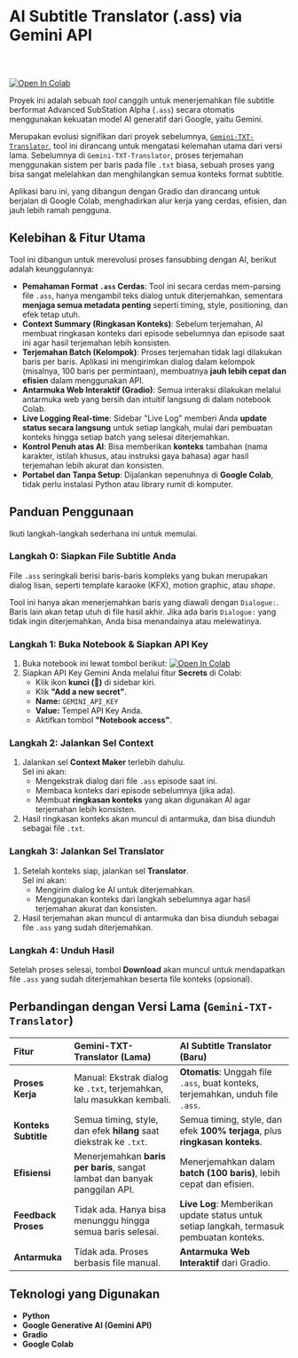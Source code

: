 # AI Subtitle Translator (.ass) via Gemini API
<div class="separator" style="clear: both;"><a href="https://blogger.googleusercontent.com/img/b/R29vZ2xl/AVvXsEhCpYZJSeNA4CfnziMiNYjgyZXR-lEwsAAvK3Ax9kji4_XVmriXKT9HyyfwG0MezB5ppiDnO8zTRXTfLMdMQk4SFoB44TgJ4MZDIRCSQc90R7-XDvZ5aYRo6J7sXkSMgeH1as-qRdzhcgCEWJIW96PWzeWXzIYRFQfa7GAQQ5zNQ-CRW_GNbT1eVdQATw/s1600/a2d6175edcd2c3d7fb.gradio.live_.png" style="display: block; padding: 1em 0; text-align: center; "><img alt="" border="0" data-original-height="905" data-original-width="1351" src="https://blogger.googleusercontent.com/img/b/R29vZ2xl/AVvXsEhCpYZJSeNA4CfnziMiNYjgyZXR-lEwsAAvK3Ax9kji4_XVmriXKT9HyyfwG0MezB5ppiDnO8zTRXTfLMdMQk4SFoB44TgJ4MZDIRCSQc90R7-XDvZ5aYRo6J7sXkSMgeH1as-qRdzhcgCEWJIW96PWzeWXzIYRFQfa7GAQQ5zNQ-CRW_GNbT1eVdQATw/s1600/a2d6175edcd2c3d7fb.gradio.live_.png"/></a></div>

[![Open In Colab](https://colab.research.google.com/assets/colab-badge.svg)](https://colab.research.google.com/github/rafiq8k-moga/Gemini-AI-Subtitle-Translator/blob/main/Subtitle_ass_Translator.ipynb)

Proyek ini adalah sebuah *tool* canggih untuk menerjemahkan file subtitle berformat Advanced SubStation Alpha (`.ass`) secara otomatis menggunakan kekuatan model AI generatif dari Google, yaitu Gemini.

Merupakan evolusi signifikan dari proyek sebelumnya, [`Gemini-TXT-Translator`](https://www.google.com/search?q=%5Bhttps://github.com/rafiq8k-moga/Gemini-TXT-Translator%5D\(https://github.com/rafiq8k-moga/Gemini-TXT-Translator\)), tool ini dirancang untuk mengatasi kelemahan utama dari versi lama. Sebelumnya di `Gemini-TXT-Translator`, proses terjemahan menggunakan sistem per baris pada file `.txt` biasa, sebuah proses yang bisa sangat melelahkan dan menghilangkan semua konteks format subtitle.

Aplikasi baru ini, yang dibangun dengan Gradio dan dirancang untuk berjalan di Google Colab, menghadirkan alur kerja yang cerdas, efisien, dan jauh lebih ramah pengguna.

## Kelebihan & Fitur Utama

Tool ini dibangun untuk merevolusi proses fansubbing dengan AI, berikut adalah keunggulannya:

  * **Pemahaman Format `.ass` Cerdas**: Tool ini secara cerdas mem-parsing file `.ass`, hanya mengambil teks dialog untuk diterjemahkan, sementara **menjaga semua metadata penting** seperti timing, style, positioning, dan efek tetap utuh.
  * **Context Summary (Ringkasan Konteks)**: Sebelum terjemahan, AI membuat ringkasan konteks dari episode sebelumnya dan episode saat ini agar hasil terjemahan lebih konsisten.
  * **Terjemahan Batch (Kelompok)**: Proses terjemahan tidak lagi dilakukan baris per baris. Aplikasi ini mengirimkan dialog dalam kelompok (misalnya, 100 baris per permintaan), membuatnya **jauh lebih cepat dan efisien** dalam menggunakan API.
  * **Antarmuka Web Interaktif (Gradio)**: Semua interaksi dilakukan melalui antarmuka web yang bersih dan intuitif langsung di dalam notebook Colab.
  * **Live Logging Real-time**: Sidebar "Live Log" memberi Anda **update status secara langsung** untuk setiap langkah, mulai dari pembuatan konteks hingga setiap batch yang selesai diterjemahkan.
  * **Kontrol Penuh atas AI**: Bisa memberikan **konteks** tambahan (nama karakter, istilah khusus, atau instruksi gaya bahasa) agar hasil terjemahan lebih akurat dan konsisten.
  * **Portabel dan Tanpa Setup**: Dijalankan sepenuhnya di **Google Colab**, tidak perlu instalasi Python atau library rumit di komputer.

## Panduan Penggunaan

Ikuti langkah-langkah sederhana ini untuk memulai.

### Langkah 0: Siapkan File Subtitle Anda

File `.ass` seringkali berisi baris-baris kompleks yang bukan merupakan dialog lisan, seperti template karaoke (KFX), motion graphic, atau *shape*.

Tool ini hanya akan menerjemahkan baris yang diawali dengan `Dialogue:`. Baris lain akan tetap utuh di file hasil akhir. Jika ada baris `Dialogue:` yang tidak ingin diterjemahkan, Anda bisa menandainya atau melewatinya.

### Langkah 1: Buka Notebook & Siapkan API Key

1. Buka notebook ini lewat tombol berikut: [![Open In Colab](https://colab.research.google.com/assets/colab-badge.svg)](https://colab.research.google.com/github/rafiq8k-moga/Gemini-AI-Subtitle-Translator/blob/main/Subtitle_ass_Translator.ipynb)
2. Siapkan API Key Gemini Anda melalui fitur **Secrets** di Colab:
   * Klik ikon **kunci (🔑)** di sidebar kiri.
   * Klik **"Add a new secret"**.
   * **Name:** `GEMINI_API_KEY`
   * **Value:** Tempel API Key Anda.
   * Aktifkan tombol **"Notebook access"**.

### Langkah 2: Jalankan Sel Context

1. Jalankan sel **Context Maker** terlebih dahulu.  
   Sel ini akan:
   * Mengekstrak dialog dari file `.ass` episode saat ini.
   * Membaca konteks dari episode sebelumnya (jika ada).
   * Membuat **ringkasan konteks** yang akan digunakan AI agar terjemahan lebih konsisten.
2. Hasil ringkasan konteks akan muncul di antarmuka, dan bisa diunduh sebagai file `.txt`.

### Langkah 3: Jalankan Sel Translator

1. Setelah konteks siap, jalankan sel **Translator**.  
   Sel ini akan:
   * Mengirim dialog ke AI untuk diterjemahkan.
   * Menggunakan konteks dari langkah sebelumnya agar hasil terjemahan akurat dan konsisten.
2. Hasil terjemahan akan muncul di antarmuka dan bisa diunduh sebagai file `.ass` yang sudah diterjemahkan.

### Langkah 4: Unduh Hasil

Setelah proses selesai, tombol **Download** akan muncul untuk mendapatkan file `.ass` yang sudah diterjemahkan beserta file konteks (opsional).

## Perbandingan dengan Versi Lama (`Gemini-TXT-Translator`)

| Fitur                 | Gemini-TXT-Translator (Lama)                                             | AI Subtitle Translator (Baru)                                                              |
| :-------------------- | :----------------------------------------------------------------------- | :----------------------------------------------------------------------------------------- |
| **Proses Kerja** | Manual: Ekstrak dialog ke `.txt`, terjemahkan, lalu masukkan kembali.      | **Otomatis**: Unggah file `.ass`, buat konteks, terjemahkan, unduh file `.ass`.            |
| **Konteks Subtitle** | Semua timing, style, dan efek **hilang** saat diekstrak ke `.txt`.         | Semua timing, style, dan efek **100% terjaga**, plus **ringkasan konteks**.                |
| **Efisiensi** | Menerjemahkan **baris per baris**, sangat lambat dan banyak panggilan API. | Menerjemahkan dalam **batch (100 baris)**, lebih cepat dan efisien.                        |
| **Feedback Proses** | Tidak ada. Hanya bisa menunggu hingga semua baris selesai.                | **Live Log**: Memberikan update status untuk setiap langkah, termasuk pembuatan konteks.  |
| **Antarmuka** | Tidak ada. Proses berbasis file manual.                                  | **Antarmuka Web Interaktif** dari Gradio.                                                  |

## Teknologi yang Digunakan

  * **Python**
  * **Google Generative AI (Gemini API)**
  * **Gradio**
  * **Google Colab**
